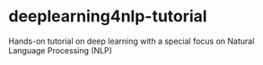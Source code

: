 # deeplearning4nlp-tutorial
Hands-on tutorial on deep learning with a special focus on Natural Language Processing (NLP)
